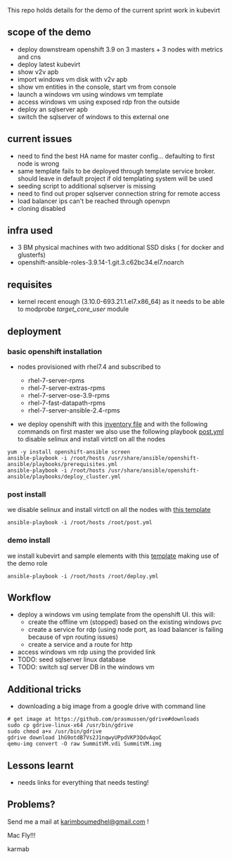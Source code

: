 This repo holds details for the demo of the current sprint work in kubevirt

## scope of the demo

- deploy downstream openshift 3.9 on 3 masters + 3 nodes with metrics and cns
- deploy latest kubevirt
- show v2v apb
- import windows vm disk with v2v apb
- show vm entities in the console, start vm from console
- launch a windows vm using windows vm template
- access windows vm using exposed rdp fron the outside
- deploy an sqlserver apb
- switch the sqlserver of windows to this external one

## current issues

- need to find the best HA name for master config... defaulting to first node is wrong
- same template fails to be deployed through template service broker. should leave in default project if old templating system will be used
- seeding script to additional sqlserver is missing
- need to find out proper sqlserver connection string for remote access
- load balancer ips can't be reached through openvpn
- cloning disabled

## infra used

- 3  BM physical machines with two additional SSD disks ( for docker and glusterfs)
- openshift-ansible-roles-3.9.14-1.git.3.c62bc34.el7.noarch

## requisites

- kernel recent enough (3.10.0-693.21.1.el7.x86_64) as it needs to be able to modprobe *target_core_user* module

## deployment

### basic openshift installation

- nodes provisioned with rhel7.4 and subscribed to 
  - rhel-7-server-rpms
  - rhel-7-server-extras-rpms
  - rhel-7-server-ose-3.9-rpms
  - rhel-7-fast-datapath-rpms
  - rhel-7-server-ansible-2.4-rpms

- we deploy openshift with this [inventory file](hosts) and with the following commands on first master
  we also use the following playbook [post.yml](post.yml) to disable selinux and install virtctl on all the nodes

```
yum -y install openshift-ansible screen
ansible-playbook -i /root/hosts /usr/share/ansible/openshift-ansible/playbooks/prerequisites.yml
ansible-playbook -i /root/hosts /usr/share/ansible/openshift-ansible/playbooks/deploy_cluster.yml
```

### post install 

we disable selinux and install virtctl on all the nodes with [this template](post.yml)

```
ansible-playbook -i /root/hosts /root/post.yml
```

### demo install 

we install kubevirt and sample elements with this [template](deploy.yml) making use of the demo role

```
ansible-playbook -i /root/hosts /root/deploy.yml
```

## Workflow

- deploy a windows vm using template from the openshift UI. this will:
  - create the offline vm (stopped) based on the existing windows pvc
  - create a service for rdp (using node port, as load balancer is failing because of vpn routing issues)
  - create a service and a route for http
- access windows vm rdp using the provided link
- TODO: seed sqlserver linux database 
- TODO: switch sql server DB in the windows vm

## Additional tricks

- downloading a big image from a google drive with command line

```
# get image at https://github.com/prasmussen/gdrive#downloads
sudo cp gdrive-linux-x64 /usr/bin/gdrive
sudo chmod a+x /usr/bin/gdrive
gdrive download 1hG9otdB7Vs2J1nqwyUPpdVKP3QdvAqoC
qemu-img convert -O raw SummitVM.vdi SummitVM.img
```

## Lessons learnt

- needs links for everything that needs testing!

## Problems?

Send me a mail at [karimboumedhel@gmail.com](mailto:karimboumedhel@gmail.com) !

Mac Fly!!!

karmab
